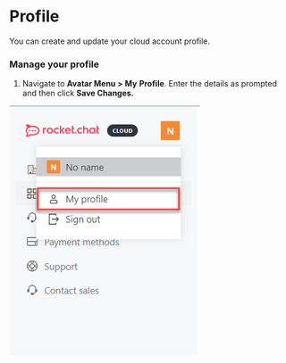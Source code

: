 # Profile

You can create and update your cloud account profile.

### Manage your profile

1. Navigate to  **Avatar Menu >** **My** **Profile**. Enter the details as prompted and then click **Save Changes.**

![](<../../../.gitbook/assets/my profile.png>)
